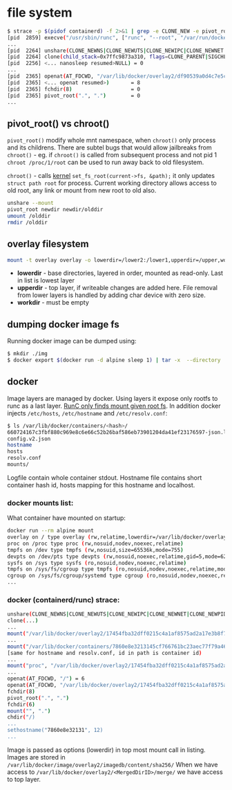 # file system


``` bash
$ strace -p $(pidof containerd) -f 2>&1 | grep -e CLONE_NEW -e pivot_root -e overlay2 -e execve
[pid  2859] execve("/usr/sbin/runc", ["runc", "--root", "/var/run/docker/runtime-runc/mob"..., "--log", "/run/containerd/io.containerd.ru"..., "--log-format", "json", "start", "a51ea5c27ebc154d5b1be1ee94349e45"...],
...
[pid  2264] unshare(CLONE_NEWNS|CLONE_NEWUTS|CLONE_NEWIPC|CLONE_NEWNET|CLONE_NEWPID) = 0
[pid  2264] clone(child_stack=0x7ffc9873a310, flags=CLONE_PARENT|SIGCHLD <unfinished ...>
[pid  2256] <... nanosleep resumed>NULL) = 0
...
[pid  2365] openat(AT_FDCWD, "/var/lib/docker/overlay2/df90539a0d4c7e5ca05a683a97bf75a5495dbb503afb55730ffddd4eb23c7727/merged", O_RDONLY|O_DIRECTORY <unfinished ...>
[pid  2365] <... openat resumed>)       = 8
[pid  2365] fchdir(8)                   = 0
[pid  2365] pivot_root(".", ".")        = 0
...
```

## pivot_root() vs chroot()
`pivot_root()` modify whole mnt namespace, when `chroot()` only process and its childrens. There are subtel bugs that would allow jailbreaks from `chroot()` - eg. if `chroot()` is called from subsequent process and not pid 1 `chroot /proc/1/root` can be used to run away back to old filesystem.

`chroot()` - calls [kernel](https://github.com/torvalds/linux/blob/fcadab740480e0e0e9fa9bd272acd409884d431a/fs/fs_struct.c#L15) `set_fs_root(current->fs, &path);` it only updates `struct path root` for process. Current working directory allows access to old root, any link or mount from new root to old also.

```bash
unshare --mount
pivot_root newdir newdir/olddir
umount /olddir
rmdir /olddir
```

## overlay filesystem
```bash
mount -t overlay overlay -o lowerdir=/lower2:/lower1,upperdir=/upper,workdir=/work /merged
```
* **lowerdir** - base directories, layered in order, mounted as read-only. Last in list is lowest layer
* **upperdir** - top layer, if writeable changes are added here. File removal from lower layers is handled by adding char device with zero size.
* **workdir** - must be empty


## dumping docker image fs
Running docker image can be dumped using:
```bash
$ mkdir ./img
$ docker export $(docker run -d alpine sleep 1) | tar -x  --directory ./img/ --
```
 

## docker
Image layers are managed by docker. Using layers it expose only rootfs to runc as a last layer. [RunC only finds mount given root fs](https://github.com/opencontainers/runc/blob/b23315bdd99c388f5d0dd3616188729c5a97484a/libcontainer/rootfs_linux.go#L749). In addition docker injects `/etc/hosts`, `/etc/hostname` and `/etc/resolv.conf`:
```bash
$ ls /var/lib/docker/containers/<hash>/
660724167c3fbf880c969e8c6e66c52b26baf586eb73901204da41ef23176597-json.log
config.v2.json
hostname
hosts
resolv.conf
mounts/
```
Logfile contain whole container stdout. Hostname file contains short container hash id, hosts mapping for this hostname and localhost.

### docker mounts list:
What container have mounted on startup:
```bash
docker run --rm alpine mount
overlay on / type overlay (rw,relatime,lowerdir=/var/lib/docker/overlay2/l/2SQTNARNPDB5OQ5B4JZRO6P6RC:/var/lib/docker/overlay2/l/KNGKLZKSKQDUVHVACXKJK32HSE,upperdir=/var/lib/docker/overlay2/b3ab618014d8a0145bce61414521a80dbd4a0156ca8953481628ce96f90130c6/diff,workdir=/var/lib/docker/overlay2/b3ab618014d8a0145bce61414521a80dbd4a0156ca8953481628ce96f90130c6/work)
proc on /proc type proc (rw,nosuid,nodev,noexec,relatime)
tmpfs on /dev type tmpfs (rw,nosuid,size=65536k,mode=755)
devpts on /dev/pts type devpts (rw,nosuid,noexec,relatime,gid=5,mode=620,ptmxmode=666)
sysfs on /sys type sysfs (ro,nosuid,nodev,noexec,relatime)
tmpfs on /sys/fs/cgroup type tmpfs (ro,nosuid,nodev,noexec,relatime,mode=755)
cgroup on /sys/fs/cgroup/systemd type cgroup (ro,nosuid,nodev,noexec,relatime,xattr,name=systemd)
...
```

### docker (containerd/runc) strace:
```bash
unshare(CLONE_NEWNS|CLONE_NEWUTS|CLONE_NEWIPC|CLONE_NEWNET|CLONE_NEWPID)
clone(...)
...
mount("/var/lib/docker/overlay2/17454fba32dff0215c4a1af8575ad2a17e3b8f7fb478ae59b2d9ab57ffdd6dbf/merged", "/var/lib/docker/overlay2/17454fba32dff0215c4a1af8575ad2a17e3b8f7fb478ae59b2d9ab57ffdd6dbf/merged", 0xc00015dcca, MS_BIND|MS_REC, NULL) = 0
...
mount("/var/lib/docker/containers/7860e8e3213145cf766761bc23aec77f79a46c1b733d5c0c1a5ff4b44d0b1d9e/hosts", "/var/lib/docker/overlay2/17454fba32dff0215c4a1af8575ad2a17e3b8f7fb478ae59b2d9ab57ffdd6dbf/merged/etc/hosts", ...)
[same for hostname and resolv.conf, id in path is container id)
...
mount("proc", "/var/lib/docker/overlay2/17454fba32dff0215c4a1af8575ad2a17e3b8f7fb478ae59b2d9ab57ffdd6dbf/merged/proc")
...
openat(AT_FDCWD, "/") = 6
openat(AT_FDCWD, "/var/lib/docker/overlay2/17454fba32dff0215c4a1af8575ad2a17e3b8f7fb478ae59b2d9ab57ffdd6dbf/merged") = 8
fchdir(8)
pivot_root(".", ".")
fchdir(6)
mount("", ".")
chdir("/)
...
sethostname("7860e8e32131", 12)
...
```
Image is passed as options (lowerdir) in top most mount call in listing. Images are stored in `/var/lib/docker/image/overlay2/imagedb/content/sha256/`
When we have access to `/var/lib/docker/overlay2/<MergedDirID>/merge/` we have access to top layer.
